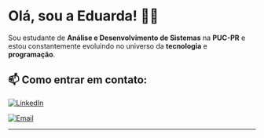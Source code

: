 # Olá, sou a Eduarda! 👋🏻

Sou estudante de **Análise e Desenvolvimento de Sistemas** na **PUC-PR** e estou constantemente evoluindo no universo da **tecnologia** e **programação**. 

## 📫 Como entrar em contato:

[![LinkedIn](https://img.shields.io/badge/LinkedIn-Perfil-blue)](https://www.linkedin.com/in/eduarda-dos-santos-vicini/)

[![Email](https://img.shields.io/badge/Email-eduardavicinii@gmail.com-brightgreen)](mailto:eduardavicinii@gmail.com)

---


